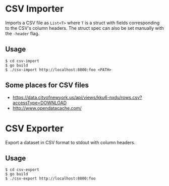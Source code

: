 # CSV Importer

Imports a CSV file as `List<T>` where `T` is a struct with fields corresponding to the CSV's column headers. The struct spec can also be set manually with the `-header` flag.

## Usage

```
$ cd csv-import
$ go build
$ ./csv-import http://localhost:8000:foo <PATH>
```

## Some places for CSV files

- https://data.cityofnewyork.us/api/views/kku6-nxdu/rows.csv?accessType=DOWNLOAD
- http://www.opendatacache.com/

# CSV Exporter

Export a dataset in CSV format to stdout with column headers.

## Usage

```
$ cd csv-export
$ go build
$ ./csv-export http://localhost:8000:foo
```
